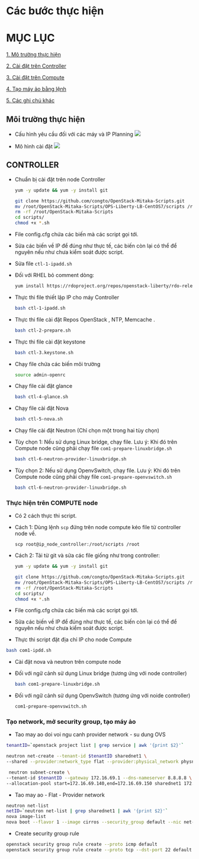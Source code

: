 # Các bước thực hiện
# MỤC LỤC
[1. Mô trường thực hiện](#moitruongthuchien)

[2. Cài đặt trên Controller](#controller)

[3. Cài đặt trên Compute](#compute)

[4. Tạo máy ảo bằng lệnh](#taomayaobanglenh)

[5. Các ghi chú khác](#ghichukhac)


<a name="moitruongthuchien"></a>
## Môi trường thực hiện
- Cấu hình yêu cầu đối với các máy và IP Planning
![](http://image.prntscr.com/image/7d37b7eb7453415ea414682268cdfeb4.png)

- Mô hình cài đặt
![](http://image.prntscr.com/image/1eeb23aed22b48fe84965c95c2338399.png)

<a name="controller"></a>
## CONTROLLER
- Chuẩn bị cài đặt trên node Controller
    ```sh
    yum -y update && yum -y install git

    git clone https://github.com/congto/OpenStack-Mitaka-Scripts.git
    mv /root/OpenStack-Mitaka-Scripts/OPS-Liberty-LB-CentOS7/scripts /root
    rm -rf /root/OpenStack-Mitaka-Scripts
    cd scripts/
    chmod +x *.sh
    ```
- File config.cfg chứa các biến mà các script gọi tới. 

- Sửa các biến về IP để đúng như thực tế, các biến còn lại có thể để nguyên nếu như chưa kiểm soát được script.

- Sửa file `ctl-1-ipadd.sh`
 - Đối với RHEL bỏ comment dòng: 
     ```sh
     yum install https://rdoproject.org/repos/openstack-liberty/rdo-release-liberty.rpm
     ```
     
- Thực thi file thiết lập IP cho máy Controller
    ```sh
    bash ctl-1-ipadd.sh
    ```

- Thực thi file cài đặt Repos OpenStack , NTP, Memcache .
    ```sh
    bash ctl-2-prepare.sh
    ```

- Thực thi file cài đặt keystone
    ```sh
    bash ctl-3.keystone.sh
    ```

- Chạy file chứa các biến môi trường
    ```sh
    source admin-openrc
    ```

- Chạy file cài đặt glance
    ```sh
    bash ctl-4-glance.sh
    ```

- Chạy file cài đặt Nova
    ```sh
    bash ctl-5-nova.sh
    ```

- Chạy file cài đặt Neutron (Chỉ chọn một trong hai tùy chọn)
 - Tùy chọn 1: Nếu sử dụng Linux bridge, chạy file. Lưu ý: Khi đó trên Compute node cũng phải chạy file `com1-prepare-linuxbridge.sh`
     ```sh
     bash ctl-6-neutron-provider-linuxbridge.sh
     ```
 
 - Tùy chọn 2: Nếu sử dụng OpenvSwitch, chạy file. Lưu ý: Khi đó trên Compute node cũng phải chạy file `com1-prepare-openvswitch.sh`
     ```sh
     bash ctl-6-neutron-provider-linuxbridge.sh
     ```` 

### Thực hiện trên COMPUTE node
- Có 2 cách thực thi script.
- Cách 1: Dùng lệnh `scp` đứng trên node compute kéo file từ controller node về.
    ```
    scp root@ip_node_controller:/root/scripts /root
    ```
- Cách 2: Tải từ git và sửa các file giống như trong controller: 
     ```sh
    yum -y update && yum -y install git

    git clone https://github.com/congto/OpenStack-Mitaka-Scripts.git
    mv /root/OpenStack-Mitaka-Scripts/OPS-Liberty-LB-CentOS7/scripts /root
    rm -rf /root/OpenStack-Mitaka-Scripts
    cd scripts/
    chmod +x *.sh
    ```
- File config.cfg chứa các biến mà các script gọi tới. 

- Sửa các biến về IP để đúng như thực tế, các biến còn lại có thể để nguyên nếu như chưa kiểm soát được script.

- Thực thi script đặt địa chỉ IP cho node Compute
```sh
bash com1-ipdd.sh
```

- Cài đặt nova và neutron trên compute node
 - Đối với ngữ cảnh sử dụng Linux bridge (tương ứng với node controller)
    ```sh
    bash com1-prepare-linuxbridge.sh
    ```
    
 - Đối với ngữ cảnh sử dụng OpenvSwitch (tương ứng với noide controller)
    ```sh
    com1-prepare-openvswitch.sh
    ```
    
### Tạo network, mở security group, tạo máy ảo
- Tao may ao doi voi ngu canh provider network - su dung OVS
```sh
tenantID=`openstack project list | grep service | awk '{print $2}'`

neutron net-create --tenant-id $tenantID sharednet1 \
--shared --provider:network_type flat --provider:physical_network physnet1 

 neutron subnet-create \
--tenant-id $tenantID --gateway 172.16.69.1 --dns-nameserver 8.8.8.8 \
--allocation-pool start=172.16.69.140,end=172.16.69.150 sharednet1 172.16.69.0/24 
```

- Tao may ao - Flat - Provider network
```sh
neutron net-list 
netID=`neutron net-list | grep sharednet1 | awk '{print $2}'` 
nova image-list
nova boot --flavor 1 --image cirros --security_group default --nic net-id=$netID VM01
```

- Create security group rule
```sh
openstack security group rule create --proto icmp default
openstack security group rule create --proto tcp --dst-port 22 default
```





















   
     
     
     